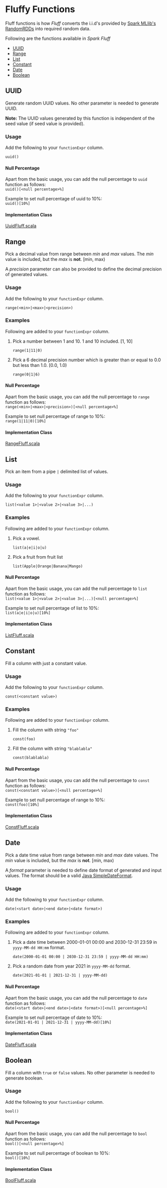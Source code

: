 # Fluffy Functions

Fluff functions is how _Fluff_ converts the i.i.d's provided by [Spark MLlib's RandomRDDs](https://spark.apache.org/docs/3.0.0-preview/api/scala/org/apache/spark/mllib/random/RandomRDDs$.html) into required random data.

Following are the functions available in _Spark Fluff_

- [UUID](#UUID)
- [Range](#Range)
- [List](#List)
- [Constant](#Constant)
- [Date](#Date)
- [Boolean](#Boolean)

## UUID

Generate random UUID values. No other parameter is needed to generate UUID.

__Note:__ The UUID values generated by this function is independent of the seed value (if seed value is provided).

### Usage

Add the following to your `functionExpr` column.

``` text
uuid()
```

#### Null Percentage

Apart from the basic usage, you can add the null percentage to `uuid` function as follows:  
`uuid()[<null percentage>%]`

Example to set null percentage of uuid to 10%:  
`uuid()[10%]`

#### Implementation Class

[UuidFluff.scala](../src/main/scala/com/github/solomonronald/spark/fluff/types/UuidFluff.scala)

## Range

Pick a decimal value from range between _min_ and _max_ values. The _min_ value is included, but the _max_ is __not__. [min, max)

A _precision_ parameter can also be provided to define the decimal precision of generated values.

### Usage

Add the following to your `functionExpr` column.

``` text
range(<min>|<max>|<precision>)
```

### Examples

Following are added to your `functionExpr` column.

1. Pick a number between 1 and 10. 1 and 10 included. [1, 10]

    ``` text
    range(1|11|0)
    ```

1. Pick a 6 decimal precision number which is greater than or equal to 0.0 but less than 1.0. [0.0, 1.0)

    ``` text
    range(0|1|6)
    ```

#### Null Percentage

Apart from the basic usage, you can add the null percentage to `range` function as follows:  
`range(<min>|<max>|<precision>)[<null percentage>%]`

Example to set null percentage of range to 10%:  
`range(1|11|0)[10%]`

#### Implementation Class

[RangeFluff.scala](../src/main/scala/com/github/solomonronald/spark/fluff/types/RangeFluff.scala)

## List

Pick an item from a pipe `|` delimited list of values. 

### Usage

Add the following to your `functionExpr` column.

``` text
list(<value 1>|<value 2>|<value 3>|...)
```

### Examples

Following are added to your `functionExpr` column.

1. Pick a vowel.

    ``` text
    list(a|e|i|o|u)
    ```

1. Pick a fruit from fruit list

    ``` text
    list(Apple|Orange|Banana|Mango)
    ```

#### Null Percentage

Apart from the basic usage, you can add the null percentage to `list` function as follows:  
`list(<value 1>|<value 2>|<value 3>|...)[<null percentage>%]`

Example to set null percentage of list to 10%:  
`list(a|e|i|o|u)[10%]`

#### Implementation Class

[ListFluff.scala](../src/main/scala/com/github/solomonronald/spark/fluff/types/ListFluff.scala)

## Constant

Fill a column with just a constant value.

### Usage

Add the following to your `functionExpr` column.

``` text
const(<constant value>)
```

### Examples

Following are added to your `functionExpr` column.

1. Fill the column with string `"foo"`

    ``` text
    const(foo)
    ```

1. Fill the column with string `"blablabla"`

    ``` text
    const(blablabla)
    ```

#### Null Percentage

Apart from the basic usage, you can add the null percentage to `const` function as follows:  
`const(<constant value>)[<null percentage>%]`

Example to set null percentage of range to 10%:  
`const(foo)[10%]`

#### Implementation Class

[ConstFluff.scala](../src/main/scala/com/github/solomonronald/spark/fluff/types/ConstFluff.scala)

## Date

Pick a date time value from range between _min_ and _max_ date values. The _min_ value is included, but the _max_ is __not__. [min, max)

A _format_ parameter is needed to define date format of generated and input values. The format should be a valid [Java SimpleDateFormat](https://docs.oracle.com/javase/7/docs/api/java/text/SimpleDateFormat.html). 

### Usage

Add the following to your `functionExpr` column.

``` text
date(<start date>|<end date>|<date format>)
```

### Examples

Following are added to your `functionExpr` column.

1. Pick a date time between 2000-01-01 00:00 and 2030-12-31 23:59 in `yyyy-MM-dd HH:mm` format. 

    ``` text
    date(2000-01-01 00:00 | 2030-12-31 23:59 | yyyy-MM-dd HH:mm)
    ```

1. Pick a random date from year 2021 in `yyyy-MM-dd` format.

    ``` text
    date(2021-01-01 | 2021-12-31 | yyyy-MM-dd)
    ```

#### Null Percentage

Apart from the basic usage, you can add the null percentage to `date` function as follows:  
`date(<start date>|<end date>|<date format>)[<null percentage>%]`

Example to set null percentage of date to 10%:  
`date(2021-01-01 | 2021-12-31 | yyyy-MM-dd)[10%]`

#### Implementation Class

[DateFluff.scala](../src/main/scala/com/github/solomonronald/spark/fluff/types/DateFluff.scala)

## Boolean

Fill a column with `true` or `false` values. No other parameter is needed to generate boolean.

### Usage

Add the following to your `functionExpr` column.

``` text
bool()
```

#### Null Percentage

Apart from the basic usage, you can add the null percentage to `bool` function as follows:  
`bool()[<null percentage>%]`

Example to set null percentage of boolean to 10%:  
`bool()[10%]`

#### Implementation Class

[BoolFluff.scala](../src/main/scala/com/github/solomonronald/spark/fluff/types/BooleanFluff.scala)
